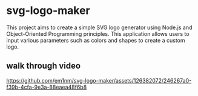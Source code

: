 # svg-logo-maker

This project aims to create a simple SVG logo generator using Node.js and Object-Oriented Programming principles. This application allows users to input various parameters such as colors and shapes to create a custom logo.

## walk through video

https://github.com/em1nm/svg-logo-maker/assets/126382072/246267a0-f39b-4cfa-9e3a-88eaea48f6b8


